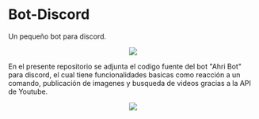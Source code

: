 # Bot-Discord
Un pequeño bot para discord.
<p align="center">
<img src = "https://user-images.githubusercontent.com/68876289/130303655-3f1240ef-633f-4c82-ba1f-e09e0e415210.png"> </p>

En el presente repositorio se adjunta el codigo fuente del bot "Ahri Bot" para discord, el cual tiene funcionalidades basicas como reacción a un comando, publicación de imagenes y busqueda de videos gracias a la API de Youtube.

<p align="center"> <img src="https://user-images.githubusercontent.com/68876289/130303710-a33e4c46-e7a5-4987-a097-5ff6454cb81f.png"> </p>

